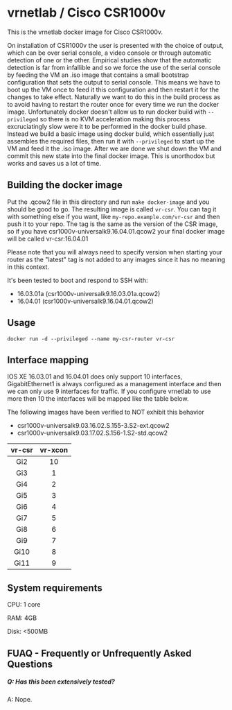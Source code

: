 vrnetlab / Cisco CSR1000v
===========================
This is the vrnetlab docker image for Cisco CSR1000v.

On installation of CSR1000v the user is presented with the choice of output,
which can be over serial console, a video console or through automatic
detection of one or the other. Empirical studies show that the automatic
detection is far from infallible and so we force the use of the serial console
by feeding the VM an .iso image that contains a small bootstrap configuration
that sets the output to serial console. This means we have to boot up the VM
once to feed it this configuration and then restart it for the changes to take
effect. Naturally we want to do this in the build process as to avoid having to
restart the router once for every time we run the docker image. Unfortunately
docker doesn't allow us to run docker build with `--privileged` so there is no
KVM acceleration making this process excruciatingly slow were it to be
performed in the docker build phase. Instead we build a basic image using
docker build, which essentially just assembles the required files, then run it
with `--privileged` to start up the VM and feed it the .iso image. After we are
done we shut down the VM and commit this new state into the final docker image.
This is unorthodox but works and saves us a lot of time.

Building the docker image
-------------------------
Put the .qcow2 file in this directory and run `make docker-image` and
you should be good to go. The resulting image is called `vr-csr`. You can tag
it with something else if you want, like `my-repo.example.com/vr-csr` and then
push it to your repo. The tag is the same as the version of the CSR image, so
if you have csr1000v-universalk9.16.04.01.qcow2 your final docker image will be called
vr-csr:16.04.01

Please note that you will always need to specify version when starting your
router as the "latest" tag is not added to any images since it has no meaning
in this context.

It's been tested to boot and respond to SSH with:

 * 16.03.01a (csr1000v-universalk9.16.03.01a.qcow2)
 * 16.04.01 (csr1000v-universalk9.16.04.01.qcow2)

Usage
-----
```
docker run -d --privileged --name my-csr-router vr-csr
```

Interface mapping
-----------------
IOS XE 16.03.01 and 16.04.01 does only support 10 interfaces, GigabitEthernet1 is always configured
as a management interface and then we can only use 9 interfaces for traffic. If you configure vrnetlab
to use more then 10 the interfaces will be mapped like the table below. 

The following images have been verified to NOT exhibit this behavior
- csr1000v-universalk9.03.16.02.S.155-3.S2-ext.qcow2
- csr1000v-universalk9.03.17.02.S.156-1.S2-std.qcow2

| vr-csr | vr-xcon |
| :---:  |  :---:  |
| Gi2    | 10      |
| Gi3    | 1       |
| Gi4    | 2       |
| Gi5    | 3       |
| Gi6    | 4       |
| Gi7    | 5       |
| Gi8    | 6       |
| Gi9    | 7       |
| Gi10   | 8       |
| Gi11   | 9       |

System requirements
-------------------
CPU: 1 core

RAM: 4GB

Disk: <500MB


FUAQ - Frequently or Unfrequently Asked Questions
-------------------------------------------------
##### Q: Has this been extensively tested?
A: Nope. 
